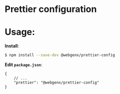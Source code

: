 # Prettier configuration

# Usage:

**Install**:

```bash
$ npm install --save-dev @webgenx/prettier-config
```

**Edit `package.json`**:

```jsonc
{
	// ...
	"prettier": "@webgenx/prettier-config"
}
```
